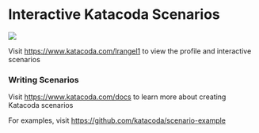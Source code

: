 # Interactive Katacoda Scenarios

[![](http://shields.katacoda.com/katacoda/lrangel1/count.svg)](https://www.katacoda.com/lrangel1 "Get your profile on Katacoda.com")

Visit https://www.katacoda.com/lrangel1 to view the profile and interactive scenarios

### Writing Scenarios
Visit https://www.katacoda.com/docs to learn more about creating Katacoda scenarios

For examples, visit https://github.com/katacoda/scenario-example
